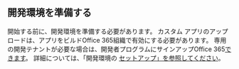 ## <a name="prepare-your-development-environment"></a>開発環境を準備する

開始する前に、開発環境を準備する必要があります。 カスタム アプリのアップロードは、アプリをビルドOffice 365組織で有効にする必要があります。 専用の開発テナントが必要な場合は、開発者プログラムにサインアップOffice 365[できます](https://developer.microsoft.com/office/dev-program)。 詳細については、「開発環境の [セットアップ」を参照してください](~/concepts/build-and-test/prepare-your-o365-tenant.md)。